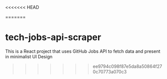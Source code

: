 <<<<<<< HEAD

=======
# tech-jobs-api-scraper
This is a React project that uses GitHub Jobs API to fetch data and present in minimalist UI Design

>>>>>>> ee9794c098f87e5da8a50864f270c70773a070c3
